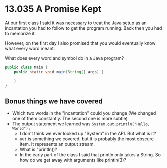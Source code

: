 # 13.035 A Promise Kept

At our first class I said it was necessary to treat the Java setup as an incantation you had to follow to get the program running.  Back then you had to memorize it.

However, on the first day I also promised that you would eventually know what every word meant.

What does every word and symbol do in a Java program?

```java
public class Main {
    public static void main(String[] args) {

    }
}
```

## Bonus things we have covered

* Which two words in the "incantation" could you change (We changed one of them constantly.  The second one is more subtle)
* The output statement we learned was `System.out.println("Hello, World");`
  * I don't think we ever looked up "System" in the API.  But what is it?
  * `out` is something we covered, but it is probably the most obscure item.  It represents an output stream.  
  * What is "println()?
  * In the early part of the class I said that println only takes a String.  So how do we get away with arguments like println(3)?
